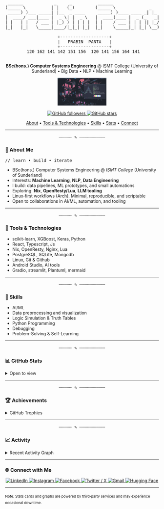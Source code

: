 <div align="center">

  <pre><samp>
 ______            _     _          ______                        
(_____ \          | |   (_)        (_____ \             _         
 _____) )___ _____| |__  _ ____     _____) )____ ____ _| |_ _____ 
|  ____/ ___|____ |  _ \| |  _ \   |  ____(____ |  _ (_   _|____ |
| |   | |   / ___ | |_) ) | | | |  | |    / ___ | | | || |_/ ___ |
|_|   |_|   \_____|____/|_|_| |_|  |_|    \_____|_| |_| \__)_____|
                                                                  
  +-------------------+
  |   PRABIN  PANTA   |
  +-------------------+
  120 162 141 142 151 156  120 141 156 164 141 
  </samp></pre>

  <p><strong>BSc(hons.) Computer Systems Engineering</strong> @ ISMT College (University of Sunderland) • Big Data • NLP • Machine Learning</p>

  <p>
    <img src="os_image/Arch_linux.png" alt="Arch Linux" width="160" />
  </p>

  <p>
    <a href="https://github.com/prabinpanta0">
      <img src="https://img.shields.io/github/followers/prabinpanta0?label=Followers&style=flat&color=555" alt="GitHub followers" />
    </a>
    <a href="https://github.com/prabinpanta0?tab=repositories">
      <img src="https://img.shields.io/github/stars/prabinpanta0?affiliations=OWNER%2CCOLLABORATOR&style=flat&color=777" alt="GitHub stars" />
    </a>
  </p>

  <p>
  <a href="#about-me">About</a> •
  <a href="#tools-and-technologies">Tools & Technologies</a> •
  <a href="#skills">Skills</a> •
  <a href="#github-stats">Stats</a> •
  <a href="#connect-with-me">Connect</a>
  </p>
  
</div>

---
<p align="center"><samp>┄┄┄┄┄ ✎ ┄┄┄┄┄┄┄┄┄┄</samp></p>


<h3 id="about-me">👋 About Me</h3>

<p><samp>// learn • build • iterate</samp></p>

- BSc(hons.) Computer Systems Engineering @ <em>ISMT College</em> (University of Sunderland)
- Interests: <strong>Machine Learning</strong>, <strong>NLP</strong>, <strong>Data Engineering</strong>
- I build: data pipelines, ML prototypes, and small automations
- Exploring: <strong>Nix</strong>, <strong>OpenResty/Lua</strong>, <strong>LLM tooling</strong>
- Linux‑first workflows (Arch). Minimal, reproducible, and scriptable
- Open to collaborations in AI/ML, automation, and tooling

---
<p align="center"><samp>┄┄┄┄┄ ✎ ┄┄┄┄┄┄┄┄┄┄</samp></p>

<h3 id="tools-and-technologies">🧰 Tools & Technologies</h3>

- scikit-learn, XGBoost, Keras, Python
- React, Typescript, Js
- Nix, OpenResty, Nginx, Lua
- PostgreSQL, SQLite, Mongodb
- Linux, Git & Github
- Android Studio, AI tools
- Gradio, streamlit, Plantuml, mermaid

---
<p align="center"><samp>┄┄┄┄┄ ✎ ┄┄┄┄┄┄┄┄┄┄</samp></p>

<h3 id="skills">🧠 Skills</h3>

- AI/ML
- Data preprocessing and visualization
- Logic Simulation & Truth Tables
- Python Programming
- Debugging
- Problem-Solving & Self-Learning

---
<p align="center"><samp>┄┄┄┄┄ ✎ ┄┄┄┄┄┄┄┄┄┄</samp></p>

<h3 id="github-stats">📊 GitHub Stats</h3>

<details>
  <summary>Open to view</summary>

  <table>
    <tr>
      <td>
        <picture>
          <source media="(prefers-color-scheme: dark)" srcset="https://github-readme-stats.vercel.app/api?username=prabinpanta0&show_icons=true&theme=github_dark&hide_border=false" />
          <source media="(prefers-color-scheme: light)" srcset="https://github-readme-stats.vercel.app/api?username=prabinpanta0&show_icons=true&theme=default&hide_border=false" />
          <img alt="GitHub Stats" src="https://github-readme-stats.vercel.app/api?username=prabinpanta0&show_icons=true&theme=default&hide_border=false" />
        </picture>
      </td>
      <td>
        <picture>
          <source media="(prefers-color-scheme: dark)" srcset="https://github-readme-streak-stats.herokuapp.com?user=prabinpanta0&theme=dark&hide_border=false" />
          <source media="(prefers-color-scheme: light)" srcset="https://github-readme-streak-stats.herokuapp.com?user=prabinpanta0&theme=default&hide_border=false" />
          <img alt="GitHub Streak" src="https://github-readme-streak-stats.herokuapp.com?user=prabinpanta0&theme=default&hide_border=false" />
        </picture>
      </td>
    </tr>
    <tr>
      <td>
        <picture>
          <source media="(prefers-color-scheme: dark)" srcset="https://github-readme-stats.vercel.app/api/top-langs/?username=prabinpanta0&layout=compact&langs_count=8&theme=github_dark&hide_border=false" />
          <source media="(prefers-color-scheme: light)" srcset="https://github-readme-stats.vercel.app/api/top-langs/?username=prabinpanta0&layout=compact&langs_count=8&theme=default&hide_border=false" />
          <img alt="Top Languages" src="https://github-readme-stats.vercel.app/api/top-langs/?username=prabinpanta0&layout=compact&langs_count=8&theme=default&hide_border=false" />
        </picture>
      </td>
      <td>
        <picture>
          <source media="(prefers-color-scheme: dark)" srcset="https://github-profile-summary-cards.vercel.app/api/cards/productive-time?username=prabinpanta0&theme=github_dark&utcOffset=5.45" />
          <source media="(prefers-color-scheme: light)" srcset="https://github-profile-summary-cards.vercel.app/api/cards/productive-time?username=prabinpanta0&theme=github&utcOffset=5.45" />
          <img alt="Productive Time" src="https://github-profile-summary-cards.vercel.app/api/cards/productive-time?username=prabinpanta0&theme=github&utcOffset=5.45" />
        </picture>
      </td>
    </tr>
  </table>

</details>

---
<p align="center"><samp>┄┄┄┄┄ ✎ ┄┄┄┄┄┄┄┄┄┄</samp></p>

<h3 id="achievements">🏆 Achievements</h3>

<details>
  <summary>GitHub Trophies</summary>

  <picture>
    <source media="(prefers-color-scheme: dark)" srcset="https://github-profile-trophy.vercel.app/?username=prabinpanta0&theme=onedark&no-frame=true&no-bg=true&margin-w=5" />
    <source media="(prefers-color-scheme: light)" srcset="https://github-profile-trophy.vercel.app/?username=prabinpanta0&theme=flat&no-frame=true&no-bg=true&margin-w=5" />
    <img alt="GitHub Trophies" src="https://github-profile-trophy.vercel.app/?username=prabinpanta0&theme=flat&no-frame=true&no-bg=true&margin-w=5" />
  </picture>

</details>

---
<p align="center"><samp>┄┄┄┄┄ ✎ ┄┄┄┄┄┄┄┄┄┄</samp></p>

<h3 id="activity">📈 Activity</h3>

<details>
  <summary>Recent Activity Graph</summary>

  <a href="https://github.com/prabinpanta0">
    <picture>
      <source media="(prefers-color-scheme: dark)" srcset="https://github-readme-activity-graph.vercel.app/graph?username=prabinpanta0&theme=github-dark&area=false" />
      <source media="(prefers-color-scheme: light)" srcset="https://github-readme-activity-graph.vercel.app/graph?username=prabinpanta0&theme=github-compact&area=false" />
      <img alt="Activity Graph" src="https://github-readme-activity-graph.vercel.app/graph?username=prabinpanta0&theme=github-compact&area=false" />
    </picture>
  </a>

</details>

---

<h3 id="connect-with-me">🌐 Connect with Me</h3>
<div align="center">
  <a href="https://www.linkedin.com/in/prabinpanta00/" target="_blank">
  <img src="https://img.shields.io/badge/LinkedIn-555?style=for-the-badge&logo=linkedin&logoColor=white" alt="LinkedIn" />
  </a>
  <a href="https://www.instagram.com/prabinpanta0/" target="_blank">
  <img src="https://img.shields.io/badge/Instagram-555?style=for-the-badge&logo=instagram&logoColor=white" alt="Instagram" />
  </a>
  <a href="https://www.facebook.com/prabinpanta0" target="_blank">
  <img src="https://img.shields.io/badge/Facebook-555?style=for-the-badge&logo=facebook&logoColor=white" alt="Facebook" />
  </a>
  <a href="https://twitter.com/PrabinPanta6" target="_blank">
    <img src="https://img.shields.io/badge/Twitter%2FX-111?style=for-the-badge&logo=x&logoColor=white" alt="Twitter / X" />
  </a>
  <a href="mailto:pantaprabin30@gmail.com" target="_blank">
  <img src="https://img.shields.io/badge/Gmail-555?style=for-the-badge&logo=gmail&logoColor=white" alt="Gmail" />
  </a>
  <a href="https://huggingface.co/prabinpanta0" target="_blank">
  <img src="https://img.shields.io/badge/Hugging_Face-555?style=for-the-badge&logo=huggingface&logoColor=white" alt="Hugging Face" />
  </a>
</div>

---

<sub>Note: Stats cards and graphs are powered by third‑party services and may experience occasional downtime.</sub>

